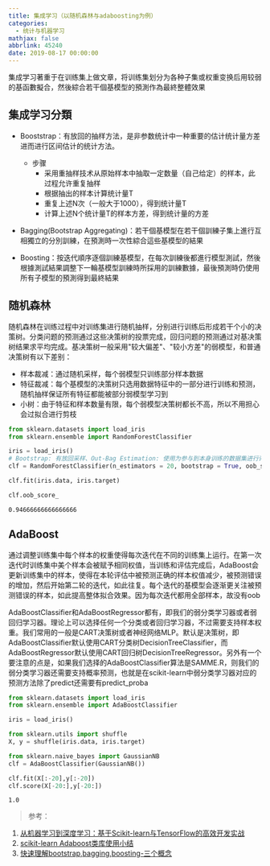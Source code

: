 ```yaml
---
title: 集成学习（以随机森林与adaboosting为例）
categories:
  - 统计与机器学习
mathjax: false
abbrlink: 45240
date: 2019-08-17 00:00:00
---
```


集成学习著重于在训练集上做文章，将训练集划分为各种子集或权重变换后用较弱的基函數擬合，然後綜合若干個基模型的預測作為最終整體效果

## 集成学习分類

- Booststrap：有放回的抽样方法，是非参数统计中一种重要的估计统计量方差进而进行区间估计的统计方法。
    - 步骤
        - 采用重抽样技术从原始样本中抽取一定数量（自己给定）的样本，此过程允许重复抽样
        - 根据抽出的样本计算统计量T
        - 重复上述N次（一般大于1000），得到统计量T
        - 计算上述N个统计量T的样本方差，得到统计量的方差


- Bagging(Bootstrap Aggregating)：若干個基模型在若干個訓練子集上進行互相獨立的分別訓練，在預測時一次性綜合這些基模型的結果


- Boosting：按迭代順序逐個訓練基模型，在每次訓練後都進行模型測試，然後根據測試結果調整下一輪基模型訓練時所採用的訓練數據，最後預測時仍使用所有子模型的預測得到最終結果

## 随机森林

随机森林在训练过程中对训练集进行随机抽样，分别进行训练后形成若干个小的决策树。分类问题的预测通过这些决策树的投票完成，回归问题的预测通过对基决策树结果求平均完成。基决策树一般采用"较大偏差"、"较小方差"的弱模型，和普通决策树有以下差别：

- 样本裁减：通过随机采样，每个弱模型只训练部分样本数据
- 特征裁减：每个基模型的决策树只选用数据特征中的一部分进行训练和预测，随机抽样保证所有特征都能被部分弱模型学习到
- 小树：由于特征和样本数量有限，每个弱模型决策树都长不高，所以不用担心会过拟合进行剪枝


```python
from sklearn.datasets import load_iris
from sklearn.ensemble import RandomForestClassifier

iris = load_iris()
# Bootstrap: 有放回采样、Out-Bag Estimation: 使用为参与到本身训练的数据集进行评估预测
clf = RandomForestClassifier(n_estimators = 20, bootstrap = True, oob_score = True)

clf.fit(iris.data, iris.target)

clf.oob_score_
```




    0.94666666666666666



## AdaBoost

通过调整训练集中每个样本的权重使得每次迭代在不同的训练集上运行。在第一次迭代时训练集中美个样本会被赋予相同权值，当训练和评估完成后，AdaBoost会更新训练集中的样本，使得在本轮评估中被预测正确的样本权值减少，被预测错误的增加，然后开始第二轮的迭代，如此往复。每个迭代的基模型会逐渐更关注被预测错误的样本，如此提高整体拟合效果。因为每次迭代都用全部样本，故没有oob

AdaBoostClassifier和AdaBoostRegressor都有，即我们的弱分类学习器或者弱回归学习器。理论上可以选择任何一个分类或者回归学习器，不过需要支持样本权重。我们常用的一般是CART决策树或者神经网络MLP。默认是决策树，即AdaBoostClassifier默认使用CART分类树DecisionTreeClassifier，而AdaBoostRegressor默认使用CART回归树DecisionTreeRegressor。另外有一个要注意的点是，如果我们选择的AdaBoostClassifier算法是SAMME.R，则我们的弱分类学习器还需要支持概率预测，也就是在scikit-learn中弱分类学习器对应的预测方法除了predict还需要有predict_proba


```python
from sklearn.datasets import load_iris
from sklearn.ensemble import AdaBoostClassifier

iris = load_iris()

from sklearn.utils import shuffle
X, y = shuffle(iris.data, iris.target)

from sklearn.naive_bayes import GaussianNB
clf = AdaBoostClassifier(GaussianNB())

clf.fit(X[:-20],y[:-20])
clf.score(X[-20:],y[-20:])
```




    1.0



> 参考：

1. [从机器学习到深度学习：基于Scikit-learn与TensorFlow的高效开发实战](http://www.broadview.com.cn/book/5337)
2. [scikit-learn Adaboost类库使用小结](https://www.cnblogs.com/pinard/p/6136914.html)
3. [快速理解bootstrap,bagging,boosting-三个概念](https://blog.csdn.net/wangqi880/article/details/49765673)
